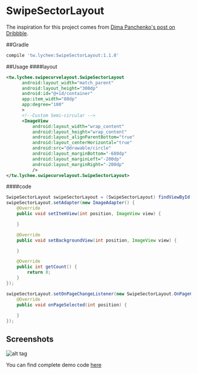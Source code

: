 # SwipeSectorLayout
The inspiration for this project comes from [Dima Panchenko's post on Dribbble](https://dribbble.com/shots/3272140-Jewelry-E-ommerce-Application).

##Gradle
```groovy
compile 'tw.lychee:SwipeSectorLayout:1.1.0'
```

##Usage
####layout
```xml
<tw.lychee.swipecurvelayout.SwipeSectorLayout
      android:layout_width="match_parent"
      android:layout_height="300dp"
      android:id="@+id/container"
      app:item_width="80dp"
      app:degree="100"
      >
      <!--Custom Semi-circular -->
      <ImageView
          android:layout_width="wrap_content"
          android:layout_height="wrap_content"
          android:layout_alignParentBottom="true"
          android:layout_centerHorizontal="true"
          android:src="@drawable/circle"
          android:layout_marginBottom="-680dp"
          android:layout_marginLeft="-200dp"
          android:layout_marginRight="-200dp"
          />
</tw.lychee.swipecurvelayout.SwipeSectorLayout>
```

####code
```java
SwipeSectorLayout swipeSectorLayout = (SwipeSectorLayout) findViewById(R.id.container);
swipeSectorLayout.setAdapter(new ImageAdapter() {
    @Override
    public void setItemView(int position, ImageView view) {

    }

    @Override
    public void setBackgroundView(int position, ImageView view) {

    }

    @Override
    public int getCount() {
        return 0;
    }
});

swipeSectorLayout.setOnPageChangeListener(new SwipeSectorLayout.OnPageChangeListener() {
    @Override
    public void onPageSelected(int position) {
        
    }
});

```


## Screenshots
![alt tag](https://raw.githubusercontent.com/lycheetw/SwipeSectorLayout/master/images/screenshot.gif)

You can find complete demo code [here](https://github.com/lycheetw/SwipeSectorLayout/tree/master/app/src/main)
